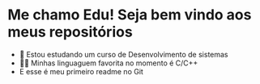 <h1> Me chamo Edu! Seja bem vindo aos meus repositórios </h1>

- 🤖 Estou estudando um curso de Desenvolvimento de sistemas
- 🧑‍💻 Minhas linguaguem favorita no momento é C/C++
- E esse é meu primeiro readme no Git
